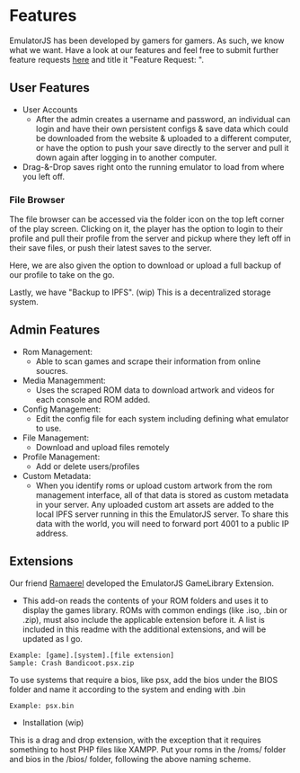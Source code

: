 # Features
EmulatorJS has been developed by gamers for gamers. As such, we know what we want. Have a look at our features and feel free to submit further feature requests [here](https://github.com/EmulatorJS/EmulatorJS/issues) and title it "Feature Request: ".

## User Features
* User Accounts
  * After the admin creates a username and password, an individual can login and have their own persistent configs & save data which could be downloaded from the website & uploaded to a different computer, or have the option to push your save directly to the server and pull it down again after logging in to another computer.
* Drag-&-Drop saves right onto the running emulator to load from where you left off.

### File Browser
The file browser can be accessed via the folder icon on the top left corner of the play screen. Clicking on it, the player has the option to login to their profile and pull their profile from the server and pickup where they left off in their save files, or push their latest saves to the server.

Here, we are also given the option to download or upload a full backup of our profile to take on the go.

Lastly, we have "Backup to IPFS". (wip) This is a decentralized storage system.

## Admin Features
* Rom Management:
  * Able to scan games and scrape their information from online soucres.
* Media Managemment:
  * Uses the scraped ROM data to download artwork and videos for each console and ROM added.
* Config Management:
  * Edit the config file for each system including defining what emulator to use.
* File Management:
  * Download and upload files remotely
* Profile Management:
  * Add or delete users/profiles
* Custom Metadata:
  * When you identify roms or upload custom artwork from the rom management interface, all of that data is stored as custom metadata in your server. Any uploaded custom art assets are added to the local IPFS server running in this the EmulatorJS server. To share this data with the world, you will need to forward port 4001 to a public IP address.

## Extensions
Our friend [Ramaerel](https://github.com/Ramaerel/emulatorjs-GameLibrary) developed the EmulatorJS GameLibrary Extension.
* This add-on reads the contents of your ROM folders and uses it to display the games library. ROMs with common endings (like .iso, .bin or .zip), must also include the applicable extension before it. A list is included in this readme with the additional extensions, and will be updated as I go.
```
Example: [game].[system].[file extension]
Sample: Crash Bandicoot.psx.zip
```

To use systems that require a bios, like psx, add the bios under the BIOS folder and name it according to the system and ending with .bin
```
Example: psx.bin
```

* Installation (wip)

This is a drag and drop extension, with the exception that it requires something to host PHP files like XAMPP. Put your roms in the /roms/ folder and bios in the /bios/ folder, following the above naming scheme.